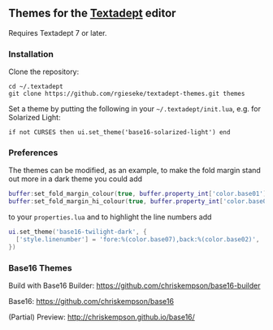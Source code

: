 ## Themes for the [Textadept](http://foicica.com/textadept/) editor

Requires Textadept 7 or later.

### Installation

Clone the repository:

    cd ~/.textadept
    git clone https://github.com/rgieseke/textadept-themes.git themes

Set a theme by putting the following in your `~/.textadept/init.lua`, e.g. for
Solarized Light:

    if not CURSES then ui.set_theme('base16-solarized-light') end

### Preferences

The themes can be modified, as an example, to make the fold margin stand out
more in a dark theme you could add

```lua
buffer:set_fold_margin_colour(true, buffer.property_int['color.base01'])
buffer:set_fold_margin_hi_colour(true, buffer.property_int['color.base02'])
```

to your `properties.lua` and to highlight the line numbers add

```lua
ui.set_theme('base16-twilight-dark', {
  ['style.linenumber'] = 'fore:%(color.base07),back:%(color.base02)',
})
```

### Base16 Themes

Build with Base16 Builder: <https://github.com/chriskempson/base16-builder>

Base16: <https://github.com/chriskempson/base16>

(Partial) Preview: <http://chriskempson.github.io/base16/>
